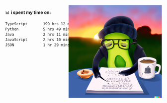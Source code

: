   <a href="https://labs.openai.com/s/SDpMzMDOjceb9FnPC9VOoBlW">
    <img align="right" alt="png" src="https://raw.githubusercontent.com/raghavan/raghavan/main/dalle_avocado.png" width="300" />
  </a>

📊 **i spent my time on:**
<!--START_SECTION:waka-->

```txt
TypeScript       199 hrs 12 mins ███████████████████████▒░   92.75 %
Python           5 hrs 49 mins   ▓░░░░░░░░░░░░░░░░░░░░░░░░   02.72 %
Java             2 hrs 11 mins   ▒░░░░░░░░░░░░░░░░░░░░░░░░   01.02 %
JavaScript       2 hrs 10 mins   ▒░░░░░░░░░░░░░░░░░░░░░░░░   01.01 %
JSON             1 hr 29 mins    ▒░░░░░░░░░░░░░░░░░░░░░░░░   00.70 %
```

<!--END_SECTION:waka-->

